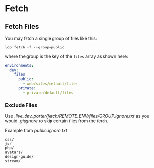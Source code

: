 # Fetch

## Fetch Files

You may fetch a single group of files like this:

```shell
ldp fetch -f --group=public
```

where the group is the key of the `files` array as shown here:

```yaml
environments:
  dev:
    files:
      public:
        - web/sites/default/files
      private:
        - private/default/files
```

### Exclude Files

Use _.live_dev_porter/fetch/REMOTE_ENV/files/GROUP.ignore.txt_ as you would _.gitignore_ to skip certain files from the fetch.

Example from _public.ignore.txt_
```text
css/
js/
php/
avatars/
design-guide/
stream/
```
